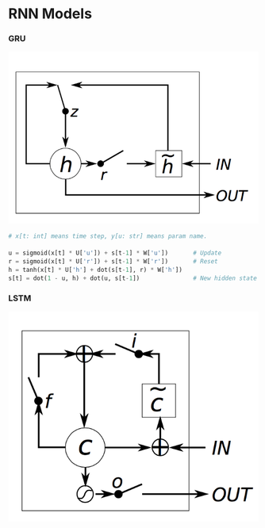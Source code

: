 # RNN Models

### GRU

![GRU](./gru.png)

```python
# x[t: int] means time step, y[u: str] means param name.

u = sigmoid(x[t] * U['u']) + s[t-1] * W['u'])       # Update
r = sigmoid(x[t] * U['r']) + s[t-1] * W['r'])       # Reset
h = tanh(x[t] * U['h'] + dot(s[t-1], r) * W['h'])
s[t] = dot(1 - u, h) + dot(u, s[t-1])               # New hidden state
```


### LSTM

![LSTM](./lstm.png)
